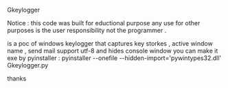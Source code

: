 Gkeylogger

Notice : this code was built for eductional purpose any use for other purposes is the user responsibility not the programmer .

is a poc of windows keylogger that captures key storkes , active window name , send mail support utf-8 and hides console window 
you can make it exe by pyinstaller : 
  pyinstaller --onefile --hidden-import='pywintypes32.dll' Gkeylogger.py
  
  thanks
  
